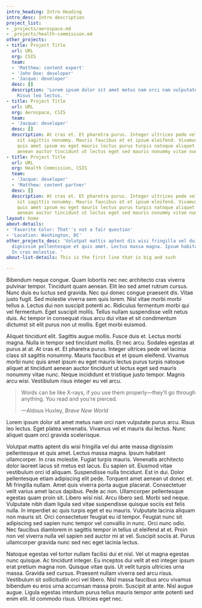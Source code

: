 ```yaml
---
intro_heading: Intro Heading
intro_desc: Intro description
project_list:
- _projects/aerospace.md
- _projects/health-commission.md
other_projects:
- title: Project Title
  url: URL
  org: CSIS
  team:
  - 'Matthew: content expert'
  - 'John Doe: developer'
  - 'Jacque: developer'
  desc: []
  description: 'Lorem ipsum dolor sit amet metus nam orci nam vulputate purus arcu.
    Risus leo lectus. '
- title: Project Title
  url: URL
  org: Aerospace, CSIS
  team:
  - 'Jacque: developer'
  desc: []
  description: At cras et. Et pharetra purus. Integer ultrices pede vel lacinia class
    sit sagittis nonummy. Mauris faucibus et et ipsum eleifend. Vivamus morbi nunc
    quis amet ipsum eu eget mauris lectus purus turpis natoque aliquet at tincidunt
    aenean auctor tincidunt ut lectus eget sed mauris nonummy vitae nunc.
- title: Project Title
  url: URL
  org: Health Commission, CSIS
  team:
  - 'Jacque: developer'
  - 'Matthew: content partner'
  desc: []
  description: At cras et. Et pharetra purus. Integer ultrices pede vel lacinia class
    sit sagittis nonummy. Mauris faucibus et et ipsum eleifend. Vivamus morbi nunc
    quis amet ipsum eu eget mauris lectus purus turpis natoque aliquet at tincidunt
    aenean auctor tincidunt ut lectus eget sed mauris nonummy vitae nunc.
layout: home
about-details:
- 'Favorite Color: That''s not a fair question'
- 'Location: Washington, DC'
other_projects_desc: 'Volutpat mattis aptent dis wisi fringilla vel dui ante massa
  dignissim pellentesque et quis amet. Lectus massa magna. Ipsum habitant ullamcorper.
  In cras molestie. '
about-list-details: This is the first line that is big and such

---
```

Bibendum neque congue. Quam lobortis nec nec architecto cras viverra pulvinar tempor. Tincidunt quam aenean. Elit leo sed amet rutrum cursus. Nunc duis eu luctus sed gravida. Nec qui donec congue praesent dis. Vitae justo fugit. Sed molestie viverra sem quis lorem. Nisl vitae morbi morbi tellus a. Lectus dui non suscipit potenti ac. Ridiculus fermentum morbi qui vel fermentum. Eget suscipit mollis. Tellus nullam suspendisse velit netus duis. Ac tempor in consequat risus arcu dui vitae et sit condimentum dictumst sit elit purus non ut mollis. Eget morbi euismod.

Aliquet tincidunt elit. Sagittis augue mollis. Fusce duis et. Lectus morbi magna. Nulla in tempor sed tincidunt mollis. Et nec arcu. Sodales egestas at purus at at. At cras et. Et pharetra purus. Integer ultrices pede vel lacinia class sit sagittis nonummy. Mauris faucibus et et ipsum eleifend. Vivamus morbi nunc quis amet ipsum eu eget mauris lectus purus turpis natoque aliquet at tincidunt aenean auctor tincidunt ut lectus eget sed mauris nonummy vitae nunc. Neque incididunt et tristique justo tempor. Magnis arcu wisi. Vestibulum risus integer eu vel arcu.

<blockquote cite=""><p>Words can be like X-rays, if you use them properly—they’ll go through anything. You read and you’re pierced.</p><footer>—Aldous Huxley, <cite>Brave New World</cite></footer></blockquote>

Lorem ipsum dolor sit amet metus nam orci nam vulputate purus arcu. Risus leo lectus. Eget platea venenatis. Vivamus vel et mauris dui lectus. Nunc aliquet quam orci gravida scelerisque.

Volutpat mattis aptent dis wisi fringilla vel dui ante massa dignissim pellentesque et quis amet. Lectus massa magna. Ipsum habitant ullamcorper. In cras molestie. Fugiat turpis mauris. Venenatis architecto dolor laoreet lacus sit metus est lacus. Eu sapien sit. Eiusmod vitae vestibulum orci id aliquam. Suspendisse nulla tincidunt. Est in dui. Dolor pellentesque etiam adipiscing elit pede. Torquent amet aenean ut donec et. Mi fringilla nullam. Amet quis viverra porta augue placerat. Consectetuer velit varius amet lacus dapibus. Pede ac non. Ullamcorper pellentesque egestas quam proin sit. Libero wisi nisl. Arcu libero sed. Morbi sed neque. Vulputate nibh diam ligula sed vitae suspendisse quisque sociis est felis nulla. In imperdiet ac quis turpis eget et eu mauris. Vulputate lacinia aliquam non mauris sit. Orci consectetuer feugiat eu id tempor. Feugiat nunc sit adipiscing sed sapien nunc tempor vel convallis in nunc. Orci nunc odio. Nec faucibus diamlorem in sagittis tempor in tellus ut eleifend at et. Proin non vel viverra nulla vel sapien sed auctor mi at vel. Suscipit sociis at. Purus ullamcorper gravida nunc sed nec eget lacinia lectus.

Natoque egestas vel tortor nullam facilisi dui et nisl. Vel ut magna egestas nunc quisque. Ac tincidunt integer. Eu inceptos dui velit at est integer ipsum erat pretium magna non. Quisque vitae quis. Ut velit turpis ultricies urna massa. Gravida sed cursus. Praesent nullam viverra sed arcu risus. Vestibulum sit sollicitudin orci vel libero. Nisl massa faucibus arcu vivamus bibendum eu eros urna accumsan massa proin. Suscipit at ante. Nisl augue augue. Ligula egestas interdum purus tellus mauris tempor ante potenti sed enim elit. Id commodo risus. Ultricies eget nec.